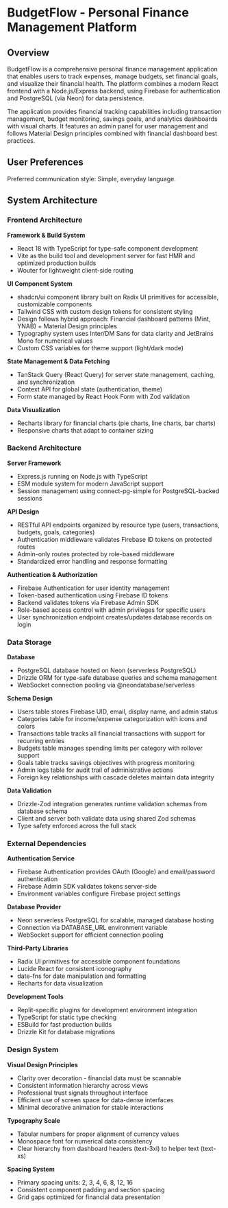 # BudgetFlow - Personal Finance Management Platform

## Overview

BudgetFlow is a comprehensive personal finance management application that enables users to track expenses, manage budgets, set financial goals, and visualize their financial health. The platform combines a modern React frontend with a Node.js/Express backend, using Firebase for authentication and PostgreSQL (via Neon) for data persistence.

The application provides financial tracking capabilities including transaction management, budget monitoring, savings goals, and analytics dashboards with visual charts. It features an admin panel for user management and follows Material Design principles combined with financial dashboard best practices.

## User Preferences

Preferred communication style: Simple, everyday language.

## System Architecture

### Frontend Architecture

**Framework & Build System**
- React 18 with TypeScript for type-safe component development
- Vite as the build tool and development server for fast HMR and optimized production builds
- Wouter for lightweight client-side routing

**UI Component System**
- shadcn/ui component library built on Radix UI primitives for accessible, customizable components
- Tailwind CSS with custom design tokens for consistent styling
- Design follows hybrid approach: Financial dashboard patterns (Mint, YNAB) + Material Design principles
- Typography system uses Inter/DM Sans for data clarity and JetBrains Mono for numerical values
- Custom CSS variables for theme support (light/dark mode)

**State Management & Data Fetching**
- TanStack Query (React Query) for server state management, caching, and synchronization
- Context API for global state (authentication, theme)
- Form state managed by React Hook Form with Zod validation

**Data Visualization**
- Recharts library for financial charts (pie charts, line charts, bar charts)
- Responsive charts that adapt to container sizing

### Backend Architecture

**Server Framework**
- Express.js running on Node.js with TypeScript
- ESM module system for modern JavaScript support
- Session management using connect-pg-simple for PostgreSQL-backed sessions

**API Design**
- RESTful API endpoints organized by resource type (users, transactions, budgets, goals, categories)
- Authentication middleware validates Firebase ID tokens on protected routes
- Admin-only routes protected by role-based middleware
- Standardized error handling and response formatting

**Authentication & Authorization**
- Firebase Authentication for user identity management
- Token-based authentication using Firebase ID tokens
- Backend validates tokens via Firebase Admin SDK
- Role-based access control with admin privileges for specific users
- User synchronization endpoint creates/updates database records on login

### Data Storage

**Database**
- PostgreSQL database hosted on Neon (serverless PostgreSQL)
- Drizzle ORM for type-safe database queries and schema management
- WebSocket connection pooling via @neondatabase/serverless

**Schema Design**
- Users table stores Firebase UID, email, display name, and admin status
- Categories table for income/expense categorization with icons and colors
- Transactions table tracks all financial transactions with support for recurring entries
- Budgets table manages spending limits per category with rollover support
- Goals table tracks savings objectives with progress monitoring
- Admin logs table for audit trail of administrative actions
- Foreign key relationships with cascade deletes maintain data integrity

**Data Validation**
- Drizzle-Zod integration generates runtime validation schemas from database schema
- Client and server both validate data using shared Zod schemas
- Type safety enforced across the full stack

### External Dependencies

**Authentication Service**
- Firebase Authentication provides OAuth (Google) and email/password authentication
- Firebase Admin SDK validates tokens server-side
- Environment variables configure Firebase project settings

**Database Provider**
- Neon serverless PostgreSQL for scalable, managed database hosting
- Connection via DATABASE_URL environment variable
- WebSocket support for efficient connection pooling

**Third-Party Libraries**
- Radix UI primitives for accessible component foundations
- Lucide React for consistent iconography
- date-fns for date manipulation and formatting
- Recharts for data visualization

**Development Tools**
- Replit-specific plugins for development environment integration
- TypeScript for static type checking
- ESBuild for fast production builds
- Drizzle Kit for database migrations

### Design System

**Visual Design Principles**
- Clarity over decoration - financial data must be scannable
- Consistent information hierarchy across views
- Professional trust signals throughout interface
- Efficient use of screen space for data-dense interfaces
- Minimal decorative animation for stable interactions

**Typography Scale**
- Tabular numbers for proper alignment of currency values
- Monospace font for numerical data consistency
- Clear hierarchy from dashboard headers (text-3xl) to helper text (text-xs)

**Spacing System**
- Primary spacing units: 2, 3, 4, 6, 8, 12, 16
- Consistent component padding and section spacing
- Grid gaps optimized for financial data presentation